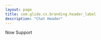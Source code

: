 ```yaml
---
layout: page
title: com.glide.cs.branding.header_label
description: "Chat Header"
---
```

Now Support